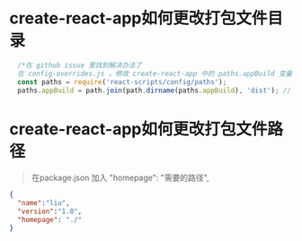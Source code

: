 # create-react-app如何更改打包文件目录

```javascript
  /*在 github issue 里找到解决办法了
  在 config-overrides.js ，修改 create-react-app 中的 paths.appBuild 变量就可以了。*/
  const paths = require('react-scripts/config/paths');
  paths.appBuild = path.join(path.dirname(paths.appBuild), 'dist'); // 修改打包目录
```
# create-react-app如何更改打包文件路径
>在package.json 加入
>"homepage": "需要的路径",
```json
{
  "name":"liu",
  "version":"1.0",
  "homepage": "./"
}
```